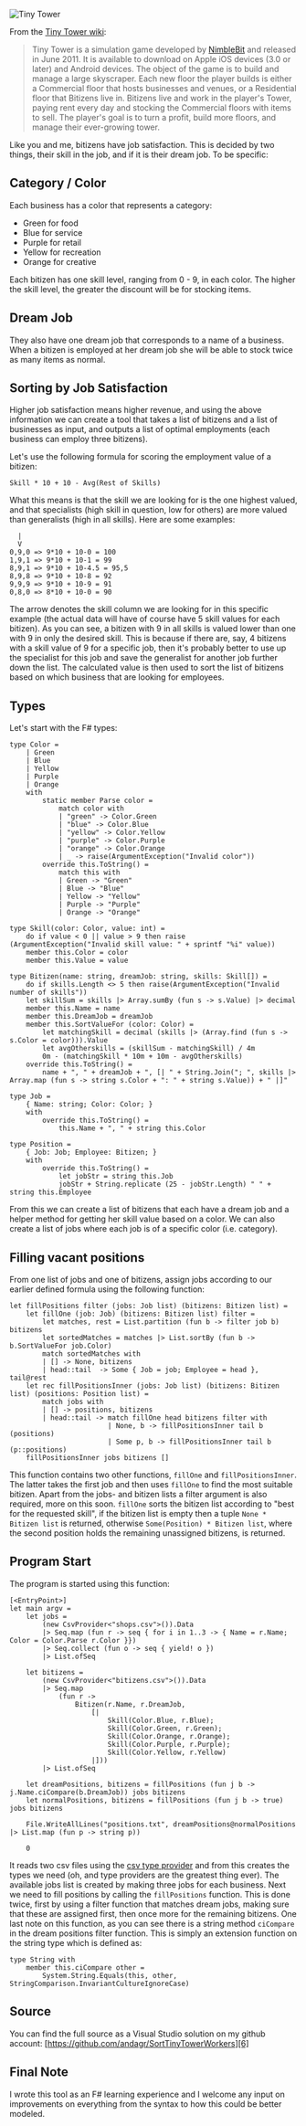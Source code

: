 ![Tiny Tower][1]

From the [Tiny Tower wiki][2]:

> Tiny Tower is a simulation game developed by [NimbleBit][3] and released in
> June 2011. It is available to download on Apple iOS devices (3.0 or
> later) and Android devices. The object of the game is to build and
> manage a large skyscraper. Each new floor the player builds is either
> a Commercial floor that hosts businesses and venues, or a Residential
> floor that Bitizens live in. Bitizens live and work in the player's
> Tower, paying rent every day and stocking the Commercial floors with
> items to sell. The player's goal is to turn a profit, build more
> floors, and manage their ever-growing tower.

Like you and me, bitizens have job satisfaction. This is decided by two things, their skill in the job, and if it is their dream job. To be specific:

Category / Color
------------

Each business has a color that represents a category:

* Green for food
* Blue for service
* Purple for retail
* Yellow for recreation
* Orange for creative

Each bitizen has one skill level, ranging from 0 - 9, in each color. The higher the skill level, the greater the discount will be for stocking items.

Dream Job
---------

They also have one dream job that corresponds to a name of a business. When a bitizen is employed at her dream job she will be able to stock twice as many items as normal.

Sorting by Job Satisfaction
---------------------------

Higher job satisfaction means higher revenue, and using the above information we can create a tool that takes a list of bitizens and a list of businesses as input, and outputs a list of optimal employments (each business can employ three bitizens).

Let's use the following formula for scoring the employment value of a bitizen:

    Skill * 10 + 10 - Avg(Rest of Skills)

What this means is that the skill we are looking for is the one highest valued, and that specialists (high skill in question, low for others) are more valued than generalists (high in all skills). Here are some examples:

      |
      V
    0,9,0 => 9*10 + 10-0 = 100
    1,9,1 => 9*10 + 10-1 = 99
    8,9,1 => 9*10 + 10-4.5 = 95,5
    8,9,8 => 9*10 + 10-8 = 92
    9,9,9 => 9*10 + 10-9 = 91
    0,8,0 => 8*10 + 10-0 = 90

The arrow denotes the skill column we are looking for in this specific example (the actual data will have of course have 5 skill values for each bitizen). As you can see, a bitizen with 9 in all skills is valued lower than one with 9 in only the desired skill. This is because if there are, say, 4 bitizens with a skill value of 9 for a specific job, then it's probably better to use up the specialist for this job and save the generalist for another job further down the list. The calculated value is then used to sort the list of bitizens based on which business that are looking for employees.

Types
-----
Let's start with the F# types:

    type Color =
        | Green
        | Blue
        | Yellow
        | Purple
        | Orange
        with
            static member Parse color =
                match color with
                | "green" -> Color.Green
                | "blue" -> Color.Blue
                | "yellow" -> Color.Yellow
                | "purple" -> Color.Purple
                | "orange" -> Color.Orange
                | _ -> raise(ArgumentException("Invalid color"))
            override this.ToString() =
                match this with
                | Green -> "Green"
                | Blue -> "Blue"
                | Yellow -> "Yellow"
                | Purple -> "Purple"
                | Orange -> "Orange"

    type Skill(color: Color, value: int) =
        do if value < 0 || value > 9 then raise (ArgumentException("Invalid skill value: " + sprintf "%i" value))
        member this.Color = color
        member this.Value = value

    type Bitizen(name: string, dreamJob: string, skills: Skill[]) =
        do if skills.Length <> 5 then raise(ArgumentException("Invalid number of skills"))
        let skillSum = skills |> Array.sumBy (fun s -> s.Value) |> decimal
        member this.Name = name
        member this.DreamJob = dreamJob
        member this.SortValueFor (color: Color) =
            let matchingSkill = decimal (skills |> (Array.find (fun s -> s.Color = color))).Value
            let avgOtherskills = (skillSum - matchingSkill) / 4m
            0m - (matchingSkill * 10m + 10m - avgOtherskills)
        override this.ToString() =
            name + ", " + dreamJob + ", [| " + String.Join("; ", skills |> Array.map (fun s -> string s.Color + ": " + string s.Value)) + " |]"

    type Job = 
        { Name: string; Color: Color; }
        with
            override this.ToString() =
                this.Name + ", " + string this.Color

    type Position = 
        { Job: Job; Employee: Bitizen; }
        with
            override this.ToString() =
                let jobStr = string this.Job
                jobStr + String.replicate (25 - jobStr.Length) " " + string this.Employee

From this we can create a list of bitizens that each have a dream job and a helper method for getting her skill value based on a color. We can also create a list of jobs where each job is of a specific color (i.e. category).

Filling vacant positions
------------------------
From one list of jobs and one of bitizens, assign jobs according to our earlier defined formula using the following function:

    let fillPositions filter (jobs: Job list) (bitizens: Bitizen list) =
        let fillOne (job: Job) (bitizens: Bitizen list) filter =
            let matches, rest = List.partition (fun b -> filter job b) bitizens
            let sortedMatches = matches |> List.sortBy (fun b -> b.SortValueFor job.Color)
            match sortedMatches with
            | [] -> None, bitizens
            | head::tail  -> Some { Job = job; Employee = head }, tail@rest
        let rec fillPositionsInner (jobs: Job list) (bitizens: Bitizen list) (positions: Position list) =
            match jobs with
            | [] -> positions, bitizens
            | head::tail -> match fillOne head bitizens filter with
                            | None, b -> fillPositionsInner tail b (positions)
                            | Some p, b -> fillPositionsInner tail b (p::positions)
        fillPositionsInner jobs bitizens []

This function contains two other functions, `fillOne` and `fillPositionsInner`. The latter takes the first job and then uses `fillOne` to find the most suitable bitizen. Apart from the jobs- and bitizen lists a filter argument is also required, more on this soon. `fillOne` sorts the bitizen list according to "best for the requested skill", if the bitizen list is empty then a tuple `None * Bitizen list` is returned, otherwise `Some(Position) * Bitizen list`, where the second position holds the remaining unassigned bitizens, is returned.

Program Start
-------------

The program is started using this function:

    [<EntryPoint>]
    let main argv =
        let jobs = 
            (new CsvProvider<"shops.csv">()).Data
            |> Seq.map (fun r -> seq { for i in 1..3 -> { Name = r.Name; Color = Color.Parse r.Color }})
            |> Seq.collect (fun o -> seq { yield! o })
            |> List.ofSeq
    
        let bitizens = 
            (new CsvProvider<"bitizens.csv">()).Data
            |> Seq.map
                (fun r ->
                    Bitizen(r.Name, r.DreamJob, 
                        [| 
                            Skill(Color.Blue, r.Blue);
                            Skill(Color.Green, r.Green);
                            Skill(Color.Orange, r.Orange);
                            Skill(Color.Purple, r.Purple);
                            Skill(Color.Yellow, r.Yellow)
                        |]))
            |> List.ofSeq
    
        let dreamPositions, bitizens = fillPositions (fun j b -> j.Name.ciCompare(b.DreamJob)) jobs bitizens
        let normalPositions, bitizens = fillPositions (fun j b -> true) jobs bitizens
    
        File.WriteAllLines("positions.txt", dreamPositions@normalPositions |> List.map (fun p -> string p))
    
        0

It reads two csv files using the [csv type provider][5] and from this creates the types we need (oh, and type providers are the greatest thing ever). The available jobs list is created by making three jobs for each business. Next we need to fill positions by calling the `fillPositions` function. This is done twice, first by using a filter function that matches dream jobs, making sure that these are assigned first, then once more for the remaining bitizens. One last note on this function, as you can see there is a string method `ciCompare` in the dream positions filter function. This is simply an extension function on the string type which is defined as:

    type String with
        member this.ciCompare other =
            System.String.Equals(this, other, StringComparison.InvariantCultureIgnoreCase)

Source
------

You can find the full source as a Visual Studio solution on my github account: [https://github.com/andagr/SortTinyTowerWorkers][6]

Final Note
-------------

I wrote this tool as an F# learning experience and I welcome any input on improvements on everything from the syntax to how this could be better modeled.


  [1]: blog/post/helping-bitizens-to-better-jobs-in-tiny-tower-using-fsharp/img/650px-Banner.png
  [2]: http://tinytower.wikia.com/wiki/Tiny_Tower_Wiki
  [3]: http://www.nimblebit.com/
  [5]: http://fsharp.github.io/FSharp.Data/library/CsvProvider.html
  [6]: https://github.com/andagr/SortTinyTowerWorkers